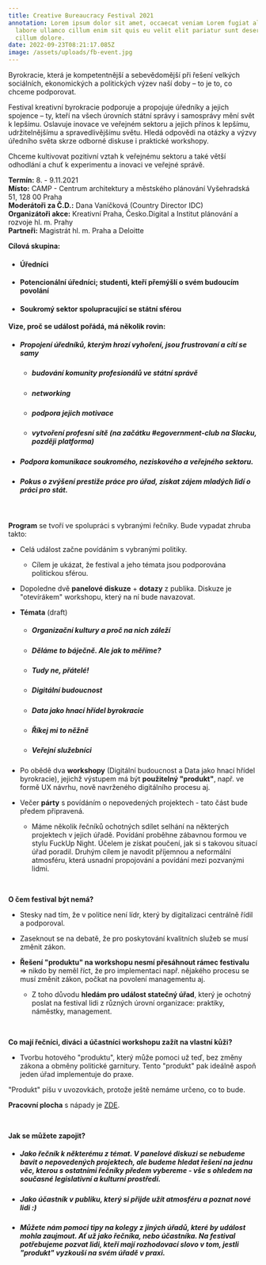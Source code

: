 ```yaml
---
title: Creative Bureaucracy Festival 2021
annotation: Lorem ipsum dolor sit amet, occaecat veniam Lorem fugiat aliqua
  labore ullamco cillum enim sit quis eu velit elit pariatur sunt deserunt ut
  cillum dolore.
date: 2022-09-23T08:21:17.085Z
image: /assets/uploads/fb-event.jpg
---
```

<!--StartFragment-->

Byrokracie, která je kompetentnější a sebevědomější při řešení velkých sociálních, ekonomických a politických výzev naší doby – to je to, co chceme podporovat.

Festival kreativní byrokracie podporuje a propojuje úředníky a jejich spojence – ty, kteří na všech úrovních státní správy i samosprávy mění svět k lepšímu. Oslavuje inovace ve veřejném sektoru a jejich přínos k lepšímu, udržitelnějšímu a spravedlivějšímu světu. Hledá odpovědi na otázky a výzvy úředního světa skrze odborné diskuse i praktické workshopy.

Chceme kultivovat pozitivní vztah k veřejnému sektoru a také větší odhodlání a chuť k experimentu a inovaci ve veřejné správě.

<!--EndFragment-->

<!--StartFragment-->

**Termín:** 8. - 9.11.2021\
**Místo:** CAMP - Centrum architektury a městského plánování Vyšehradská 51, 128 00 Praha<br>**Moderátoři za Č.D.:** Dana Vaníčková (Country Director IDC)<br>**Organizátoři akce:** Kreativní Praha, Česko.Digital a Institut plánování a rozvoje hl. m. Prahy<br>**Partneři:** Magistrát hl. m. Praha a Deloitte

**Cílová skupina:**

* #### Úředníci
* #### Potencionální úředníci; studenti, kteří přemýšlí o svém budoucím povolání
* #### Soukromý sektor spolupracující se státní sférou

<!--EndFragment-->

<!--StartFragment-->

**Vize, proč se událost pořádá, má několik rovin:**

* ##### Propojení úředníků, kterým hrozí vyhoření, jsou frustrovaní a cítí se samy 

  * ##### budování komunity profesionálů ve státní správě
  * ##### networking
  * ##### podpora jejich motivace
  * ##### vytvoření profesní sítě (na začátku #egovernment-club na Slacku, později platforma)
* ##### Podpora komunikace soukromého, neziskového a veřejného sektoru.
* ##### Pokus o zvýšení prestiže práce pro úřad, získat zájem mladých lidí o práci pro stát.

 

**Program** se tvoří ve spolupráci s vybranými řečníky. Bude vypadat zhruba takto:

* Celá událost začne povídáním s vybranými politiky.

  * Cílem je ukázat, že festival a jeho témata jsou podporována politickou sférou.
* Dopoledne dvě **panelové diskuze** + **dotazy** z publika. Diskuze je "otevírákem" workshopu, který na ní bude navazovat.
* **Témata** (draft)

  * ##### Organizační kultury a proč na nich záleží
  * ##### Děláme to báječně. Ale jak to měříme?
  * ##### Tudy ne, přátelé!
  * ##### **Digitální budoucnost**
  * ##### **Data jako hnací hřídel byrokracie**
  * ##### Říkej mi to něžně
  * ##### Veřejní služebníci
* Po obědě dva **workshopy** (Digitální budoucnost a Data jako hnací hřídel byrokracie), jejichž výstupem má být **použitelný "produkt"**, např. ve formě UX návrhu, nově navrženého digitálního procesu aj.
* Večer **párty** s povídáním o nepovedených projektech - tato část bude předem připravená.

  * Máme několik řečníků ochotných sdílet selhání na některých projektech v jejich úřadě. Povídání proběhne zábavnou formou ve stylu FuckUp Night. Účelem je získat poučení, jak si s takovou situací úřad poradil. Druhým cílem je navodit příjemnou a neformální atmosféru, která usnadní propojování a povídání mezi pozvanými lidmi.

 

**O čem festival být nemá?**

* Stesky nad tím, že v politice není lídr, který by digitalizaci centrálně řídil a podporoval.
* Zaseknout se na debatě, že pro poskytování kvalitních služeb se musí změnit zákon.
* **Řešení "produktu" na workshopu nesmí přesáhnout rámec festivalu** => nikdo by neměl říct, že pro implementaci např. nějakého procesu se musí změnit zákon, počkat na povolení managementu aj.

  * Z toho důvodu **hledám pro událost statečný úřad**, který je ochotný poslat na festival lidi z různých úrovní organizace: praktiky, náměstky, management.

 

**Co mají řečníci, diváci a účastníci workshopu zažít na vlastní kůži?**

* Tvorbu hotového "produktu", který může pomoci už teď, bez změny zákona a obměny politické garnitury. Tento "produkt" pak ideálně aspoň jeden úřad implementuje do praxe.

"Produkt" píšu v uvozovkách, protože ještě nemáme určeno, co to bude.

**Pracovní plocha** s nápady je [ZDE](https://miro.com/app/board/o9J_l94jlQI=/?fromRedirect=1 "https\://miro.com/app/board/o9J_l94jlQI=/?fromRedirect=1").

 

**Jak se můžete zapojit?**

* ##### Jako **řečník** k některému z témat. V panelové diskuzi se nebudeme bavit o nepovedených projektech, ale budeme hledat řešení na jednu věc, kterou s ostatními řečníky předem vybereme - vše **s ohledem na současné legislativní a kulturní prostředí**.
* ##### Jako **účastník** v publiku, který si přijde užít atmosféru a poznat nové lidi :)
* ##### Můžete nám pomoci **tipy** na kolegy z jiných úřadů, které by událost mohla zaujmout. Ať už jako řečníka, nebo účastníka. Na festival potřebujeme pozvat lidi, kteří mají rozhodovací slovo v tom, jestli "produkt" vyzkouší na svém úřadě v praxi.

<!--EndFragment-->